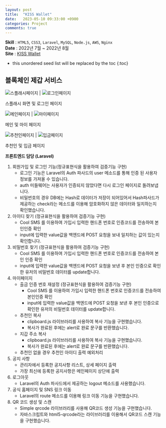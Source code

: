 ```yaml
---
layout: post
title:  "KISS Wallet"
date:   2023-05-10 09:33:00 +0900
categories: Project
comments: true
---
```


**Skill** : `HTML5`, `CSS3`, `Laravel`, `MySQL`, `Node.js`, `AWS`, `Nginx`  
**Date** : 2022년 7월 ~ 2022년 8월  
**Site** : [KISS Wallet](https://kisswallet.net/)

* this unordered seed list will be replaced by the toc
{:toc}


## 블록체인 제갑 서비스

![스플래시페이지](../../assets/img/kiss/시작화면.png) | ![로그인페이지](../../assets/img/kiss/로그인하기.png)  

스플래시 화면 및 로그인 페이지

![메인페이지](../../assets/img/kiss/메인화면.png) | ![마이페이지](../../assets/img/kiss/내정보.png)  

메인 및 마이 페이지

![추천인페이지](../../assets/img/kiss/추천인.png) | ![입금페이지](../../assets/img/kiss/입금하기.png)  


추천인 및 입금 페이지


**프론트엔드 담당 (Laravel)**

1. 회원가입 및 로그인 기능(정규표현식을 활용하여 검증기능 구현)
    - 로그인 기능은 Laravel의 Auth 파사드의 user 메소드를 통해 인증 된 사용자 정보를 가져올 수 있습니다.
    - auth 미들웨어는 사용자가 인증되지 않았다면 다시 로그인 페이지로 돌려보냅니다.
    - 비밀번호의 경우 DB에는 Hash로 데이터가 저장이 되어있어서 Hash파사드가 제공하는 check라는 메소드를 이용해 암호화하지 않은 데이터와 일치하는지 확인했습니다.
2. 아이디 찾기 (정규표현식을 활용하여 검증기능 구현)
    - Cool SMS 를 이용하여 가입시 입력한 핸드폰 번호로 인증코드를 전송하여 본인인증 확인
    - input에 입력한 value값을 백엔드에 POST 요청을 보내 일치하는 값이 있는지 확인합니다.
3. 비밀번호 찾기 (정규표현식을 활용하여 검증기능 구현)
    - Cool SMS 를 이용하여 가입시 입력한 핸드폰 번호로 인증코드를 전송하여 본인 인증 확인
    - input에 입력한 value값을 백엔드에 POST 요청을 보낸 후 본인 인증으로 확인한 유저의 비밀번호 데이터를 update합니다.
4. 마이페이지
    - 출금 인증 번호 재설정 (정규표현식을 활용하여 검증기능 구현)
        - Cool SMS 를 이용하여 가입시 입력한 핸드폰 번호로 인증코드를 전송하여 본인인증 확인
        - input에 입력한 value값을 백엔드에 POST 요청을 보낸 후 본인 인증으로 확인한 유저의 비밀번호 데이터를 update합니다.
    - 추천인 복사
        - clipboard.js 라이브러리를 사용하여 복사 기능을 구현했습니다.
        - 복사가 완료된 후에는 alert로 완료 문구를 반환했습니다.
    - 지갑 주소 복사
        - clipboard.js 라이브러리를 사용하여 복사 기능을 구현했습니다.
        - 복사가 완료된 후에는 alert로 완료 문구를 반환했습니다.
    - 추천인 없을 경우 추천인 아이디 출력 예외처리
5. 공지 사항
    - 관리자에서 등록한 공지사항 리스트, 상세 페이지 출력
    - 가장 최신에 등록한 공지사항은 메인페이지 상단에 출력
6. 로그아웃
    - Laravel의 Auth 파사드에서 제공하는 logout 메소드를 사용했습니다.
7. 공식 홈페이지 및 SNS 링크 이동
    - Laravel의 route 메소드를 이용해 링크 이동 기능을 구현했습니다.
8. QR 코드 생성 및 스캔
    - Simple qrcode 라이브러리를 사용해 QR코드 생성 기능을 구현했습니다.
    - 자바스크립트와 html5-qrcode라는 라이브러리를 이용해서 QR코드 스캔 기능을 구현했습니다.